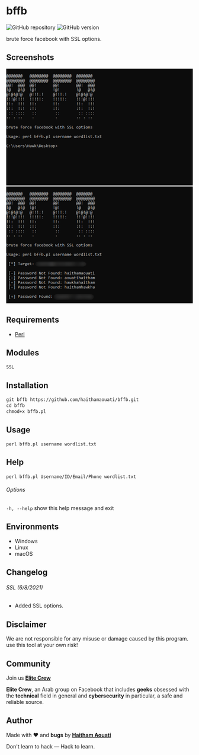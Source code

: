 # bffb

![GitHub repository](https://img.shields.io/badge/haithamaouati-bffb-blue?style=flat-square&logo=github)
![GitHub version](https://img.shields.io/badge/version-1.0-yellow?style=flat-square)

brute force facebook with SSL options.

Screenshots
----
![Screenshot](https://github.com/haithamaouati/bffb/blob/main/screenshot.png?raw=true "Optional Title")
![Screenshot](https://github.com/haithamaouati/bffb/blob/main/screenshot2.png?raw=true "Optional Title")

Requirements
----
* [Perl](https://www.activestate.com/products/perl/downloads/)

Modules
----
    SSL
    
Installation
----
    git bffb https://github.com/haithamaouati/bffb.git
    cd bffb
    chmod+x bffb.pl
    
Usage
----
    perl bffb.pl username wordlist.txt

Help
----
    perl bffb.pl Username/ID/Email/Phone wordlist.txt
    
###### Options
`-h, --help`
show this help message and exit

Environments
----
* Windows
* Linux
* macOS

Changelog
----
###### SSL (6/8/2021)
* Added SSL options.

Disclaimer
----
We are not responsible for any misuse or damage caused by this program. use this tool at your own risk!

Community
----
Join us [**Elite Crew**](https://www.facebook.com/groups/elitecrew1/)

**Elite Crew**, an Arab group on Facebook that includes **geeks** obsessed with the **technical** field in general and **cybersecurity** in particular, a safe and reliable source.

Author
----

Made with ❤️ and **bugs** by [**Haitham Aouati**](https://www.facebook.com/haithamaouati1/)

Don't learn to hack — Hack to learn.

